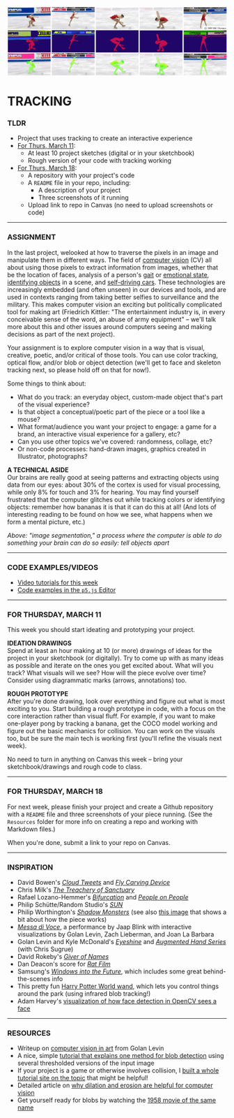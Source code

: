 ![Grid of images of a figure skater, processed using "image segmentation," where the computer is able to do something your brain can do so easily: tell objects apart](Images/ImageSegmentation2.png)

# TRACKING

### TLDR  
* Project that uses tracking to create an interactive experience  
* [For Thurs, March 11](#for-thursday-march-11):  
  * At least 10 project sketches (digital or in your sketchbook)  
  * Rough version of your code with tracking working  
* [For Thurs, March 18](#for-thursday-march-18):  
  * A repository with your project's code  
  * A `README` file in your repo, including:  
    * A description of your project  
    * Three screenshots of it running  
  * Upload link to repo in Canvas (no need to upload screenshots or code)  

***

### ASSIGNMENT  
In the last project, welooked at how to traverse the pixels in an image and manipulate them in different ways. The field of [computer vision](https://en.wikipedia.org/wiki/Computer_vision) (CV) all about using those pixels to extract information from images, whether that be the location of faces, analysis of a person's [gait](https://books.google.com/books?id=uClKDwAAQBAJ&pg=PT226&lpg=PT226&dq=computer+vision+identification+gait+stone+in+shoe&source=bl&ots=NBR0nFC6DL&sig=ZdH74-NGOj-sWCbV9MBM8tbFkmQ&hl=en&sa=X&ved=0ahUKEwjD_-mbnqPZAhVJwlkKHeBABcMQ6AEIKTAA#v=onepage&q=computer%20vision%20identification%20gait%20stone%20in%20shoe&f=false) or [emotional state](https://www.affectiva.com/emotion-ai-overview/), [identifying objects](https://www.kaggle.com/c/cifar-10) in a scene, and [self-driving cars](https://giphy.com/gifs/producthunt-self-driving-cars-l0Ex7BYYtv4NXR6z6/fullscreen). These technologies are increasingly embedded (and often unseen) in our devices and tools, and are used in contexts ranging from taking better selfies to surveillance and the military. This makes computer vision an exciting but politically complicated tool for making art (Friedrich Kittler: "The entertainment industry is, in every conceivable sense of the word, an abuse of army equipment" – we'll talk more about this and other issues around computers seeing and making decisions as part of the next project).

Your assignment is to explore computer vision in a way that is visual, creative, poetic, and/or critical of those tools. You can use color tracking, optical flow, and/or blob or object detection (we'll get to face and skeleton tracking next, so please hold off on that for now!).

Some things to think about:  
* What do you track: an everyday object, custom-made object that's part of the visual experience?  
* Is that object a conceptual/poetic part of the piece or a tool like a mouse?  
* What format/audience you want your project to engage: a game for a brand, an interactive visual experience for a gallery, etc?  
* Can you use other topics we've covered: randomness, collage, etc?  
* Or non-code processes: hand-drawn images, graphics created in Illustrator, photographs?  

**A TECHNICAL ASIDE**  
Our brains are really good at seeing patterns and extracting objects using data from our eyes: about 30% of the cortex is used for visual processing, while only 8% for touch and 3% for hearing. You may find yourself frustrated that the computer glitches out while tracking colors or identifying objects: remember how bananas it is that it can do this at all! (And lots of interesting reading to be found on how we see, what happens when we form a mental picture, etc.)

*Above: "image segmentation," a process where the computer is able to do something your brain can do so easily: tell objects apart*

***

### CODE EXAMPLES/VIDEOS  
* [Video tutorials for this week](https://www.youtube.com/playlist?list=PLsGCUnpinsDmghIwGww77MRn1vvKjPVqV)  
* [Code examples in the `p5.js` Editor](https://editor.p5js.org/jeffThompson/collections/sw-DMai_t)  

***

### FOR THURSDAY, MARCH 11  
This week you should start ideating and prototyping your project.

**IDEATION DRAWINGS**  
Spend at least an hour making at 10 (or more) drawings of ideas for the project in your sketchbook (or digitally). Try to come up with as many ideas as possible and iterate on the ones you get excited about. What will you track? What visuals will we see? How will the piece evolve over time? Consider using diagrammatic marks (arrows, annotations) too.

**ROUGH PROTOTYPE**  
After you're done drawing, look over everything and figure out what is most exciting to you. Start building a rough prototype in code, with a focus on the core interaction rather than visual fluff. For example, if you want to make one-player pong by tracking a banana, get the COCO model working and figure out the basic mechanics for collision. You can work on the visuals too, but be sure the main tech is working first (you'll refine the visuals next week).

No need to turn in anything on Canvas this week – bring your sketchbook/drawings and rough code to class.

***

### FOR THURSDAY, MARCH 18  
For next week, please finish your project and create a Github repository with a `README` file and three screenshots of your piece running. (See the `Resources` folder for more info on creating a repo and working with Markdown files.)

When you're done, submit a link to your repo on Canvas.

***

### INSPIRATION  
* David Bowen's [*Cloud Tweets*](http://www.dwbowen.com/cloud-tweets) and [*Fly Carving Device*](http://www.dwbowen.com/fly-carving-device)  
* Chris Milk's [*The Treachery of Sanctuary*](http://milk.co/treachery)  
* Rafael Lozano-Hemmer's [*Bifurcation*](http://www.lozano-hemmer.com/bifurcation.php) and [*People on People*](http://www.lozano-hemmer.com/people_on_people.php)  
* Philip Schütte/Random Studio's [*SUN*](https://www.creativeapplications.net/js/three-js/sun-suns-cycle-as-an-interactive-playful-experience/)  
* Philip Worthington's [*Shadow Monsters*](https://www.moma.org/calendar/exhibitions/1321) (see also [this image](https://cdn.hpm.io/wp-content/uploads/2015/06/21113000/shadow3.jpg) that shows a bit about how the piece works)  
* [*Messa di Voce*](http://www.flong.com/projects/messa/), a performance by Jaap Blink with interactive visualizations by Golan Levin, Zach Lieberman, and Joan La Barbara  
* Golan Levin and Kyle McDonald's [*Eyeshine*](http://www.flong.com/projects/eyeshine/) and [*Augmented Hand Series*](http://www.flong.com/projects/augmented-hand-series/) (with Chris Sugrue)  
* David Rokeby's [*Giver of Names*](http://www.davidrokeby.com/gon.html)  
* Dan Deacon's score for [*Rat Film*](https://www.npr.org/sections/allsongs/2017/10/13/557324946/how-dan-deacon-collaborated-with-rats-to-make-his-latest-film-score)  
* Samsung's [*Windows into the Future*](https://projectfoyer.com/kadewe/), which includes some great behind-the-scenes info  
* This pretty fun [Harry Potter World wand](https://www.youtube.com/watch?v=iKUC0EbHw20), which lets you control things around the park (using infrared blob tracking!)  
* Adam Harvey's [visualization of how face detection in OpenCV sees a face](https://vimeo.com/12774628)  

***

### RESOURCES  
* Writeup on [computer vision in art](http://www.flong.com/archive/texts/essays/essay_cvad/index.html) from Golan Levin  
* A nice, simple [tutorial that explains one method for blob detection](https://www.learnopencv.com/blob-detection-using-opencv-python-c/) using several thresholded versions of the input image  
* If your project is a game or otherwise involves collision, I [built a whole tutorial site on the topic](http://www.jeffreythompson.org/collision-detection) that might be helpful!  
* Detailed article on [why dilation and erosion are helpful for computer vision](https://docs.opencv.org/2.4/doc/tutorials/imgproc/erosion_dilatation/erosion_dilatation.html)  
* Get yourself ready for blobs by watching the [1958 movie of the same name](https://www.youtube.com/watch?v=TdUsyXQ8Wrs)  

